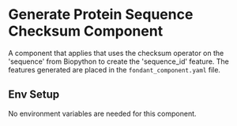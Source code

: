 # Generate Protein Sequence Checksum Component

A component that applies that uses the checksum operator on the 'sequence' from Biopython to create the 'sequence_id' feature. The features generated are placed in the `fondant_component.yaml` file.

## Env Setup

No environment variables are needed for this component.
